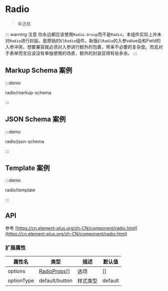 # Radio

> 单选框

::: warning 注意
你永远都应该使用`Radio.Group`而不是`Radio`，本组件实际上并未对`Radio`进行封装。是原始的`ElRadio`组件。新版`ElRadio`的入参value会和Field的入参冲突，想要兼容就必须对入参进行额外的包裹，带来不必要的复杂度。而且对于表单而言应该没有单独使用的场景，额外的封装显得有些多余。
:::

## Markup Schema 案例

:::demo

radio/markup-schema

:::

## JSON Schema 案例

:::demo

radio/json-schema

:::

## Template 案例

:::demo

radio/template

:::

## API

参考 [https://cn.element-plus.org/zh-CN/component/radio.html](https://cn.element-plus.org/zh-CN/component/radio.html)

### 扩展属性

| 属性名     | 类型                                                                                              | 描述     | 默认值  |
| ---------- | ------------------------------------------------------------------------------------------------- | -------- | ------- |
| options    | [RadioProps](https://cn.element-plus.org/zh-CN/component/radio.html#radio-%E5%B1%9E%E6%80%A7)[] | 选项     | []      |
| optionType | default/button                                                                                    | 样式类型 | default |
